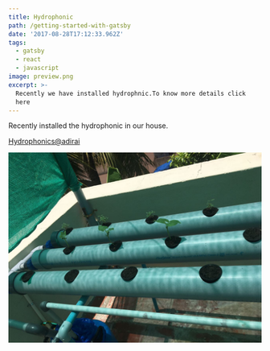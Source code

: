```yaml
---
title: Hydrophonic
path: /getting-started-with-gatsby
date: '2017-08-28T17:12:33.962Z'
tags:
  - gatsby
  - react
  - javascript
image: preview.png
excerpt: >-
  Recently we have installed hydrophnic.To know more details click 
  here
---
```


Recently installed the hydrophonic in our house.

[Hydrophonics@adirai](https://www.facebook.com/mohammed.abubacker.94/videos/472036246504260/)












![Hydrophonic](./images/IMG-20170827-WA0011.jpg)
